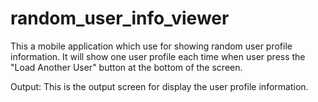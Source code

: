 # random_user_info_viewer

This a mobile application which use for showing random user profile information.
It will show one user profile each time when user press the "Load Another User" button at the bottom of the screen.

Output:
This is the output screen for display the user profile information.

